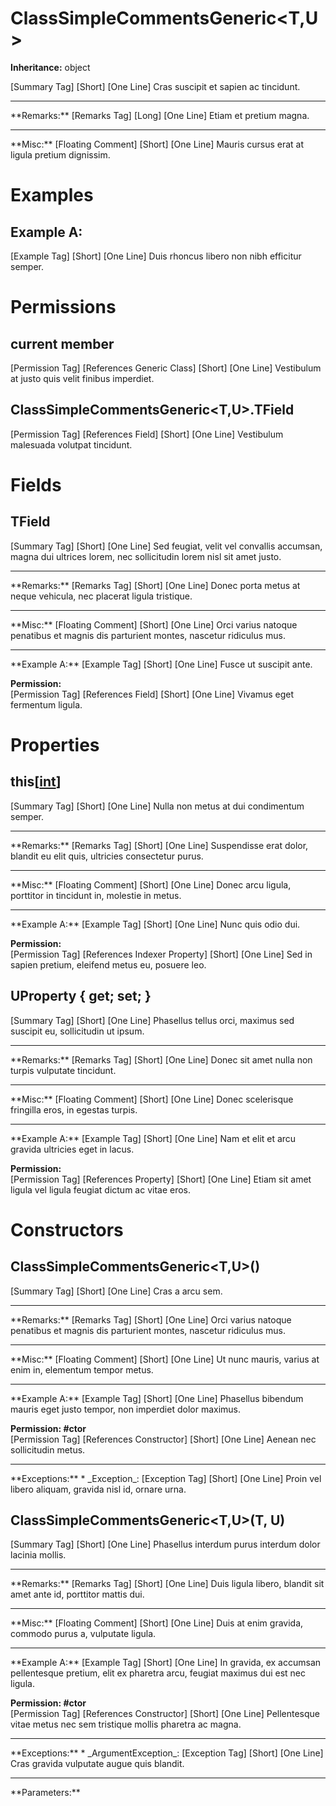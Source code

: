# ClassSimpleCommentsGeneric<T,U>

**Inheritance:** object  
  
[Summary Tag] [Short] [One Line] Cras suscipit et sapien ac tincidunt.  
  
<hr/>  
**Remarks:**  
[Remarks Tag] [Long] [One Line] Etiam et pretium magna.  
  
<hr/>  
**Misc:**  
[Floating Comment] [Short] [One Line] Mauris cursus erat at ligula pretium dignissim.  
  

# Examples

## Example A:

[Example Tag] [Short] [One Line] Duis rhoncus libero non nibh efficitur semper.  

# Permissions

## current member

[Permission Tag] [References Generic Class] [Short] [One Line] Vestibulum at justo quis velit finibus imperdiet.  

## ClassSimpleCommentsGeneric&lt;T,U&gt;.TField

[Permission Tag] [References Field] [Short] [One Line] Vestibulum malesuada volutpat tincidunt.  

# Fields

##  TField

[Summary Tag] [Short] [One Line] Sed feugiat, velit vel convallis accumsan, magna dui ultrices lorem, nec sollicitudin lorem nisl sit amet justo.  
  
<hr/>  
**Remarks:**  
[Remarks Tag] [Short] [One Line] Donec porta metus at neque vehicula, nec placerat ligula tristique.  
  
<hr/>  
**Misc:**  
[Floating Comment] [Short] [One Line] Orci varius natoque penatibus et magnis dis parturient montes, nascetur ridiculus mus.  
  
<hr/>  
**Example A:**  
[Example Tag] [Short] [One Line] Fusce ut suscipit ante.  
  
**Permission:**  
[Permission Tag] [References Field] [Short] [One Line] Vivamus eget fermentum ligula.  
  

# Properties

##  this[[int](https://docs.microsoft.com/en-us/dotnet/api/system.int32)]

[Summary Tag] [Short] [One Line] Nulla non metus at dui condimentum semper.  
  
<hr/>  
**Remarks:**  
[Remarks Tag] [Short] [One Line] Suspendisse erat dolor, blandit eu elit quis, ultricies consectetur purus.  
  
<hr/>  
**Misc:**  
[Floating Comment] [Short] [One Line] Donec arcu ligula, porttitor in tincidunt in, molestie in metus.  
  
<hr/>  
**Example A:**  
[Example Tag] [Short] [One Line] Nunc quis odio dui.  
  
**Permission:**  
[Permission Tag] [References Indexer Property] [Short] [One Line] Sed in sapien pretium, eleifend metus eu, posuere leo.  
  

##  UProperty { get; set; }

[Summary Tag] [Short] [One Line] Phasellus tellus orci, maximus sed suscipit eu, sollicitudin ut ipsum.  
  
<hr/>  
**Remarks:**  
[Remarks Tag] [Short] [One Line] Donec sit amet nulla non turpis vulputate tincidunt.  
  
<hr/>  
**Misc:**  
[Floating Comment] [Short] [One Line] Donec scelerisque fringilla eros, in egestas turpis.  
  
<hr/>  
**Example A:**  
[Example Tag] [Short] [One Line] Nam et elit et arcu gravida ultricies eget in lacus.  
  
**Permission:**  
[Permission Tag] [References Property] [Short] [One Line] Etiam sit amet ligula vel ligula feugiat dictum ac vitae eros.  
  

# Constructors

##  ClassSimpleCommentsGeneric<T,U>()

[Summary Tag] [Short] [One Line] Cras a arcu sem.  
  
<hr/>  
**Remarks:**  
[Remarks Tag] [Short] [One Line] Orci varius natoque penatibus et magnis dis parturient montes, nascetur ridiculus mus.  
  
<hr/>  
**Misc:**  
[Floating Comment] [Short] [One Line] Ut nunc mauris, varius at enim in, elementum tempor metus.  
  
<hr/>  
**Example A:**  
[Example Tag] [Short] [One Line] Phasellus bibendum mauris eget justo tempor, non imperdiet dolor maximus.  
  
**Permission: #ctor**  
[Permission Tag] [References Constructor] [Short] [One Line] Aenean nec sollicitudin metus.  
  
<hr/>  
**Exceptions:**  
* _Exception_: [Exception Tag] [Short] [One Line] Proin vel libero aliquam, gravida nisl id, ornare urna.  

  

##  ClassSimpleCommentsGeneric<T,U>(T, U)

[Summary Tag] [Short] [One Line] Phasellus interdum purus interdum dolor lacinia mollis.  
  
<hr/>  
**Remarks:**  
[Remarks Tag] [Short] [One Line] Duis ligula libero, blandit sit amet ante id, porttitor mattis dui.  
  
<hr/>  
**Misc:**  
[Floating Comment] [Short] [One Line] Duis at enim gravida, commodo purus a, vulputate ligula.  
  
<hr/>  
**Example A:**  
[Example Tag] [Short] [One Line] In gravida, ex accumsan pellentesque pretium, elit ex pharetra arcu, feugiat maximus dui est nec ligula.  
  
**Permission: #ctor**  
[Permission Tag] [References Constructor] [Short] [One Line] Pellentesque vitae metus nec sem tristique mollis pharetra ac magna.  
  
<hr/>  
**Exceptions:**  
* _ArgumentException_: [Exception Tag] [Short] [One Line] Cras gravida vulputate augue quis blandit.  

  
<hr/>  
**Parameters:**

  

